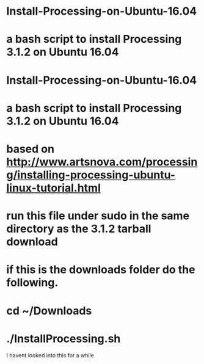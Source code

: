 # Install-Processing-on-Ubuntu-16.04
# a bash script to install Processing 3.1.2 on Ubuntu 16.04

# Install-Processing-on-Ubuntu-16.04
# a bash script to install Processing 3.1.2 on Ubuntu 16.04
# based on http://www.artsnova.com/processing/installing-processing-ubuntu-linux-tutorial.html 

# run this file under sudo in the same directory as the 3.1.2 tarball download 
# if this is the downloads folder do the following. 
# cd ~/Downloads 
# ./InstallProcessing.sh

I havent looked into this for a while 
